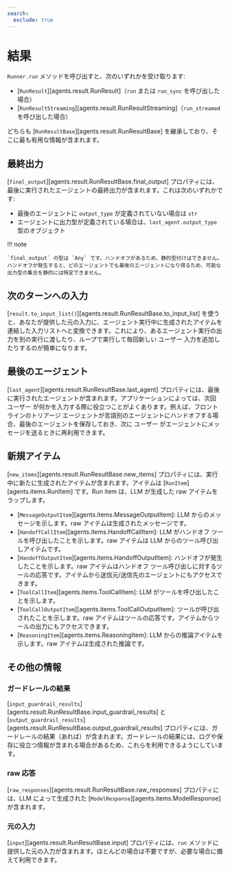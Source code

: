 ```yaml
---
search:
  exclude: true
---
```

# 結果

`Runner.run` メソッドを呼び出すと、次のいずれかを受け取ります:

-   [`RunResult`][agents.result.RunResult]（`run` または `run_sync` を呼び出した場合）
-   [`RunResultStreaming`][agents.result.RunResultStreaming]（`run_streamed` を呼び出した場合）

どちらも [`RunResultBase`][agents.result.RunResultBase] を継承しており、そこに最も有用な情報が含まれます。

## 最終出力

[`final_output`][agents.result.RunResultBase.final_output] プロパティには、最後に実行されたエージェントの最終出力が含まれます。これは次のいずれかです:

-   最後のエージェントに `output_type` が定義されていない場合は `str`
-   エージェントに出力型が定義されている場合は、`last_agent.output_type` 型のオブジェクト

!!! note

    `final_output` の型は `Any` です。ハンドオフがあるため、静的型付けはできません。ハンドオフが発生すると、どのエージェントでも最後のエージェントになり得るため、可能な出力型の集合を静的には特定できません。

## 次のターンへの入力

[`result.to_input_list()`][agents.result.RunResultBase.to_input_list] を使うと、あなたが提供した元の入力に、エージェント実行中に生成されたアイテムを連結した入力リストへと変換できます。これにより、あるエージェント実行の出力を別の実行に渡したり、ループで実行して毎回新しい ユーザー 入力を追加したりするのが簡単になります。

## 最後のエージェント

[`last_agent`][agents.result.RunResultBase.last_agent] プロパティには、最後に実行されたエージェントが含まれます。アプリケーションによっては、次回 ユーザー が何かを入力する際に役立つことがよくあります。例えば、フロントラインのトリアージ エージェントが言語別のエージェントにハンドオフする場合、最後のエージェントを保存しておき、次に ユーザー がエージェントにメッセージを送るときに再利用できます。

## 新規アイテム

[`new_items`][agents.result.RunResultBase.new_items] プロパティには、実行中に新たに生成されたアイテムが含まれます。アイテムは [`RunItem`][agents.items.RunItem] です。Run item は、LLM が生成した raw アイテムをラップします。

-   [`MessageOutputItem`][agents.items.MessageOutputItem]: LLM からのメッセージを示します。raw アイテムは生成されたメッセージです。
-   [`HandoffCallItem`][agents.items.HandoffCallItem]: LLM がハンドオフ ツールを呼び出したことを示します。raw アイテムは LLM からのツール呼び出しアイテムです。
-   [`HandoffOutputItem`][agents.items.HandoffOutputItem]: ハンドオフが発生したことを示します。raw アイテムはハンドオフ ツール呼び出しに対するツールの応答です。アイテムから送信元/送信先のエージェントにもアクセスできます。
-   [`ToolCallItem`][agents.items.ToolCallItem]: LLM がツールを呼び出したことを示します。
-   [`ToolCallOutputItem`][agents.items.ToolCallOutputItem]: ツールが呼び出されたことを示します。raw アイテムはツールの応答です。アイテムからツールの出力にもアクセスできます。
-   [`ReasoningItem`][agents.items.ReasoningItem]: LLM からの推論アイテムを示します。raw アイテムは生成された推論です。

## その他の情報

### ガードレールの結果

[`input_guardrail_results`][agents.result.RunResultBase.input_guardrail_results] と [`output_guardrail_results`][agents.result.RunResultBase.output_guardrail_results] プロパティには、ガードレールの結果（あれば）が含まれます。ガードレールの結果には、ログや保存に役立つ情報が含まれる場合があるため、これらを利用できるようにしています。

### raw 応答

[`raw_responses`][agents.result.RunResultBase.raw_responses] プロパティには、LLM によって生成された [`ModelResponse`][agents.items.ModelResponse] が含まれます。

### 元の入力

[`input`][agents.result.RunResultBase.input] プロパティには、`run` メソッドに提供した元の入力が含まれます。ほとんどの場合は不要ですが、必要な場合に備えて利用できます。